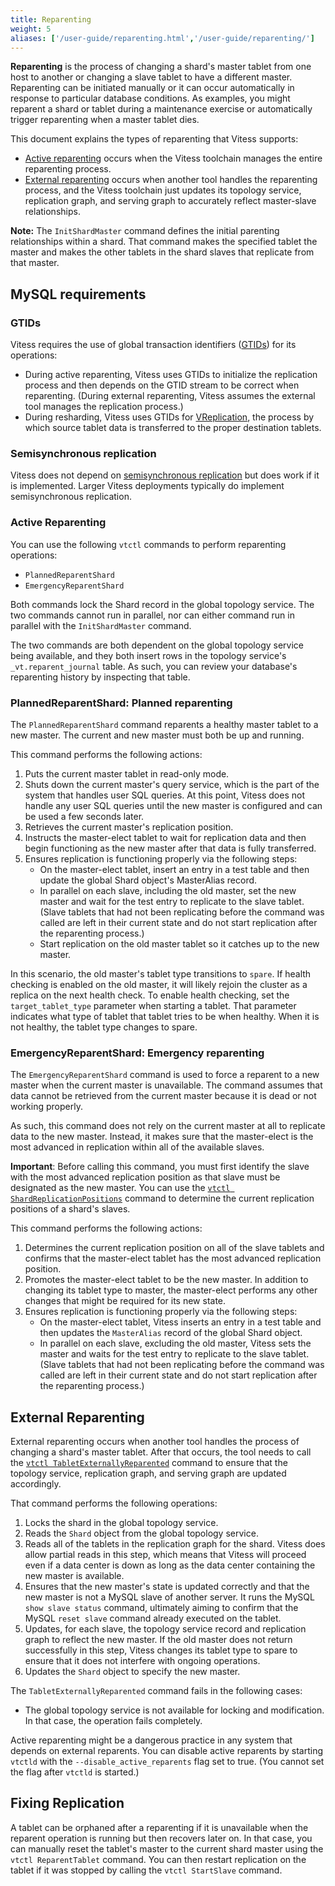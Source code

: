 ```yaml
---
title: Reparenting
weight: 5
aliases: ['/user-guide/reparenting.html','/user-guide/reparenting/']
---
```


**Reparenting** is the process of changing a shard's master tablet from one host to another or changing a slave tablet to have a different master. Reparenting can be initiated manually or it can occur automatically in response to particular database conditions. As examples, you might reparent a shard or tablet during a maintenance exercise or automatically trigger reparenting when a master tablet dies.

This document explains the types of reparenting that Vitess supports:

* [Active reparenting](../reparenting/#active-reparenting) occurs when the Vitess toolchain manages the entire reparenting process.
* [External reparenting](../reparenting/#external-reparenting) occurs when another tool handles the reparenting process, and the Vitess toolchain just updates its topology service, replication graph, and serving graph to accurately reflect master-slave relationships.

**Note:** The `InitShardMaster` command defines the initial parenting relationships within a shard. That command makes the specified tablet the master and makes the other tablets in the shard slaves that replicate from that master.

## MySQL requirements

### GTIDs

Vitess requires the use of global transaction identifiers ([GTIDs](https://dev.mysql.com/doc/refman/5.6/en/replication-gtids-concepts.html)) for its operations:

* During active reparenting, Vitess uses GTIDs to initialize the replication process and then depends on the GTID stream to be correct when reparenting. (During external reparenting, Vitess assumes the external tool manages the replication process.)
* During resharding, Vitess uses GTIDs for [VReplication](../../reference/vreplication), the process by which source tablet data is transferred to the proper destination tablets.

### Semisynchronous replication

Vitess does not depend on [semisynchronous replication](https://dev.mysql.com/doc/refman/5.6/en/replication-semisync.html) but does work if it is implemented. Larger Vitess deployments typically do implement semisynchronous replication.

### Active Reparenting

You can use the following `vtctl` commands to perform reparenting operations:

* `PlannedReparentShard`
* `EmergencyReparentShard`

Both commands lock the Shard record in the global topology service. The two commands cannot run in parallel, nor can either command run in parallel with the `InitShardMaster` command.

The two commands are both dependent on the global topology service being available, and they both insert rows in the topology service's `_vt.reparent_journal` table. As such, you can review your database's reparenting history by inspecting that table.

### PlannedReparentShard: Planned reparenting

The `PlannedReparentShard` command reparents a healthy master tablet to a new master. The current and new master must both be up and running.

This command performs the following actions:

1. Puts the current master tablet in read-only mode.
2. Shuts down the current master's query service, which is the part of the system that handles user SQL queries. At this point, Vitess does not handle any user SQL queries until the new master is configured and can be used a few seconds later.
3. Retrieves the current master's replication position.
4. Instructs the master-elect tablet to wait for replication data and then begin functioning as the new master after that data is fully transferred.
5. Ensures replication is functioning properly via the following steps:
    - On the master-elect tablet, insert an entry in a test table and then update the global Shard object's MasterAlias record.
    - In parallel on each slave, including the old master, set the new master and wait for the test entry to replicate to the slave tablet. (Slave tablets that had not been replicating before the command was called are left in their current state and do not start replication after the reparenting process.)
    - Start replication on the old master tablet so it catches up to the new master.

In this scenario, the old master's tablet type transitions to `spare`. If health checking is enabled on the old master, it will likely rejoin the cluster as a replica on the next health check. To enable health checking, set the `target_tablet_type` parameter when starting a tablet. That parameter indicates what type of tablet that tablet tries to be when healthy. When it is not healthy, the tablet type changes to spare.

### EmergencyReparentShard: Emergency reparenting

The `EmergencyReparentShard` command is used to force a reparent to a new master when the current master is unavailable. The command assumes that data cannot be retrieved from the current master because it is dead or not working properly.

As such, this command does not rely on the current master at all to replicate data to the new master. Instead, it makes sure that the master-elect is the most advanced in replication within all of the available slaves.

**Important**: Before calling this command, you must first identify the slave with the most advanced replication position as that slave must be designated as the new master. You can use the [`vtctl ShardReplicationPositions`](https://vitess.io/reference/vtctl/#shardreplicationpositions) command to determine the current replication positions of a shard's slaves.

This command performs the following actions:

1. Determines the current replication position on all of the slave tablets and confirms that the master-elect tablet has the most advanced replication position.
2. Promotes the master-elect tablet to be the new master. In addition to changing its tablet type to master, the master-elect performs any other changes that might be required for its new state.
3. Ensures replication is functioning properly via the following steps:
    - On the master-elect tablet, Vitess inserts an entry in a test table and then updates the `MasterAlias` record of the global Shard object.
    - In parallel on each slave, excluding the old master, Vitess sets the master and waits for the test entry to replicate to the slave tablet. (Slave tablets that had not been replicating before the command was called are left in their current state and do not start replication after the reparenting process.)

## External Reparenting

External reparenting occurs when another tool handles the process of changing a shard's master tablet. After that occurs, the tool needs to call the [`vtctl TabletExternallyReparented`](https://vitess.io/reference/vtctl/#tabletexternallyreparented) command to ensure that the topology service, replication graph, and serving graph are updated accordingly.

That command performs the following operations:

1. Locks the shard in the global topology service.
2. Reads the `Shard` object from the global topology service.
3. Reads all of the tablets in the replication graph for the shard. Vitess does allow partial reads in this step, which means that Vitess will proceed even if a data center is down as long as the data center containing the new master is available.
4. Ensures that the new master's state is updated correctly and that the new master is not a MySQL slave of another server. It runs the MySQL `show slave status` command, ultimately aiming to confirm that the MySQL `reset slave` command already executed on the tablet.
5. Updates, for each slave, the topology service record and replication graph to reflect the new master. If the old master does not return successfully in this step, Vitess changes its tablet type to spare to ensure that it does not interfere with ongoing operations.
6. Updates the `Shard` object to specify the new master.

The `TabletExternallyReparented` command fails in the following cases:

* The global topology service is not available for locking and modification. In that case, the operation fails completely.

Active reparenting might be a dangerous practice in any system that depends on external reparents. You can disable active reparents by starting `vtctld` with the `--disable_active_reparents` flag set to true. (You cannot set the flag after `vtctld` is started.)

## Fixing Replication

A tablet can be orphaned after a reparenting if it is unavailable when the reparent operation is running but then recovers later on. In that case, you can manually reset the tablet's master to the current shard master using the `vtctl ReparentTablet` command. You can then restart replication on the tablet if it was stopped by calling the `vtctl StartSlave` command.
